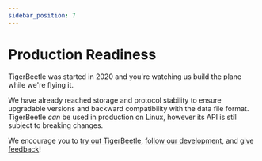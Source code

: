 ```yaml
---
sidebar_position: 7
---
```


# Production Readiness

TigerBeetle was started in 2020 and you're watching us build the plane while we're flying it.

We have already reached storage and protocol stability to ensure upgradable versions and backward
compatibility with the data file format. TigerBeetle _can_ be used in production on Linux, however
its API is still subject to breaking changes.

We encourage you to [try out TigerBeetle](https://github.com/tigerbeetle/tigerbeetle#quickstart),
[follow our development](https://github.com/tigerbeetle/tigerbeetle#short-term-roadmap), and [give
feedback](https://slack.tigerbeetle.com/invite)!
